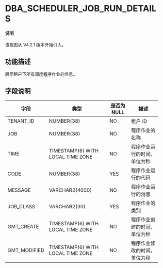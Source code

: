 # DBA_SCHEDULER_JOB_RUN_DETAILS

<main id="notice" type='explain'>
  <h4>说明</h4>
  <p>该视图从 V4.2.1 版本开始引入。</p>
</main>

## 功能描述

展示租户下所有调度程序作业的信息。

## 字段说明

| **字段** | **类型** | **是否为 NULL** | **描述** |
| --- | --- | --- | --- |
| TENANT_ID | NUMBER(38) | NO | 租户 ID |
| JOB | NUMBER(38) | NO | 程序作业的名称 |
| TIME | TIMESTAMP(6) WITH LOCAL TIME ZONE | NO | 程序作业运行的时间，单位为秒 |
| CODE | NUMBER(38) | YES | 程序作业运行的代码 |
| MESSAGE | VARCHAR2(4000) | NO | 程序作业运行的消息 |
| JOB_CLASS | VARCHAR2(30) | YES | 程序作业的类别 |
| GMT_CREATE | TIMESTAMP(6) WITH LOCAL TIME ZONE | NO | 程序作业创建的时间，单位为秒 |
| GMT_MODIFIED | TIMESTAMP(6) WITH LOCAL TIME ZONE | NO | 程序作业修改的时间，单位为秒 |
